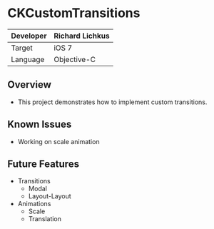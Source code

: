 CKCustomTransitions
===================

|Developer  |Richard Lichkus   |
|:----------|:-----------------|
|Target     | iOS 7            |
|Language   | Objective-C      |

Overview
--------
* This project demonstrates how to implement custom transitions.

Known Issues
------------
* Working on scale animation

Future Features
----------------
* Transitions
	- Modal
	- Layout-Layout
* Animations
	- Scale
	- Translation

